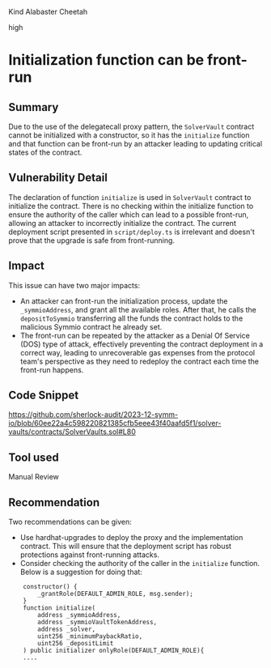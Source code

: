 Kind Alabaster Cheetah

high

# Initialization function can be front-run

## Summary
Due to the use of the delegatecall proxy pattern, the `SolverVault` contract cannot be initialized with a constructor, so it has the `initialize` function and that function can be front-run by an attacker leading to updating critical states of the contract.
## Vulnerability Detail
The declaration of function `initialize` is used in `SolverVault` contract to initialize the contract. There is no checking within the initialize function to ensure the authority of the caller which can lead to a possible front-run, allowing an attacker to incorrectly initialize the contract. 
The current deployment script presented in `script/deploy.ts` is irrelevant and doesn't prove that the upgrade is safe from front-running.
## Impact
This issue can have two major impacts:
- An attacker can front-run the initialization process, update the `_symmioAddress`, and grant all the available roles. After that, he calls the `depositToSymmio` transferring all the funds the contract holds to the malicious Symmio contract he already set.
- The front-run can be repeated by the attacker as a Denial Of Service (DOS) type of attack, effectively preventing the contract deployment in a correct way, leading to unrecoverable gas expenses from the protocol team's perspective as they need to redeploy the contract each time the front-run happens.
## Code Snippet
https://github.com/sherlock-audit/2023-12-symm-io/blob/60ee22a4c598220821385cfb5eee43f40aafd5f1/solver-vaults/contracts/SolverVaults.sol#L80
## Tool used

Manual Review

## Recommendation
Two recommendations can be given:
- Use hardhat-upgrades to deploy the proxy and the implementation contract. This will ensure that the deployment script has robust protections against front-running attacks.
- Consider checking the authority of the caller in the `initialize` function. Below is a suggestion for doing that:
```solidity
    constructor() {
        _grantRole(DEFAULT_ADMIN_ROLE, msg.sender);
    }
    function initialize(
        address _symmioAddress,
        address _symmioVaultTokenAddress,
        address _solver,
        uint256 _minimumPaybackRatio,
        uint256 _depositLimit
    ) public initializer onlyRole(DEFAULT_ADMIN_ROLE){
    ....
```